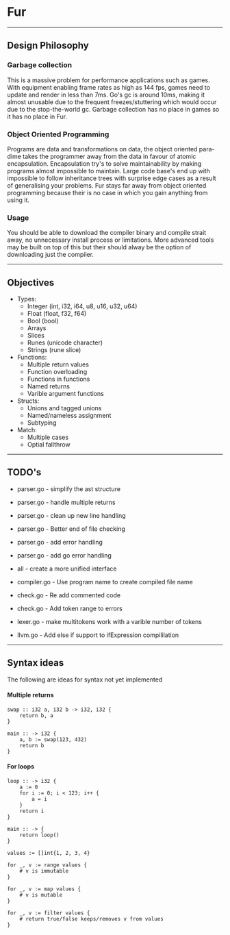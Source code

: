 # Fur #

---

## Design Philosophy ##

### Garbage collection ###
This is a massive problem for performance applications such as games. With equipment enabling frame rates as high as 144 fps, games need to update and render in less than 7ms. Go's gc is around 10ms, making it almost unusable due to the frequent freezes/stuttering which would occur due to the stop-the-world gc. Garbage collection has no place in games so it has no place in Fur.

### Object Oriented Programming ###
Programs are data and transformations on data, the object oriented para-dime takes the programmer away from the data in favour of atomic encapsulation. Encapsulation try's to solve maintainability by making programs almost impossible to maintain. Large code base's end up with impossible to follow inheritance trees with surprise edge cases as a result of generalising your problems. Fur stays far away from object oriented programming because their is no case in which you gain anything from using it.

### Usage ###
You should be able to download the compiler binary and compile strait away, no unnecessary install process or limitations. More advanced tools may be built on top of this but their should alway be the option of downloading just the compiler.

---

## Objectives ##
* Types:
    * Integer (int, i32, i64, u8, u16, u32, u64)
    * Float (float, f32, f64)
    * Bool (bool)
    * Arrays
    * Slices
    * Runes (unicode character)
    * Strings (rune slice)
* Functions:
    * Multiple return values
    * Function overloading
    * Functions in functions
    * Named returns
    * Varible argument functions
* Structs:
    * Unions and tagged unions
    * Named/nameless assignment
    * Subtyping
* Match:
    * Multiple cases
    * Optial fallthrow

---

## TODO's ##
* parser.go - simplify the ast structure
* parser.go - handle multiple returns
* parser.go - clean up new line handling
* parser.go - Better end of file checking
* parser.go - add error handling
* parser.go - add go error handling

* all - create a more unified interface

* compiler.go - Use program name to create compiled file name

* check.go - Re add commented code
* check.go - Add token range to errors

* lexer.go - make multitokens work with a varible number of tokens
* llvm.go - Add else if support to ifExpression compililation

---

## Syntax ideas ##

The following are ideas for syntax not yet implemented

#### Multiple returns ####
```
swap :: i32 a, i32 b -> i32, i32 {
    return b, a
}

main :: -> i32 {
    a, b := swap(123, 432)
    return b
}
```

#### For loops ####
```
loop :: -> i32 {
    a := 0
    for i := 0; i < 123; i++ {
        a = i
    }
    return i
}

main :: -> {
    return loop()
}
```
```
values := []int{1, 2, 3, 4}

for _, v := range values {
    # v is immutable
}

for _, v := map values {
    # v is mutable
}

for _, v := filter values {
    # return true/false keeps/removes v from values
}
```
